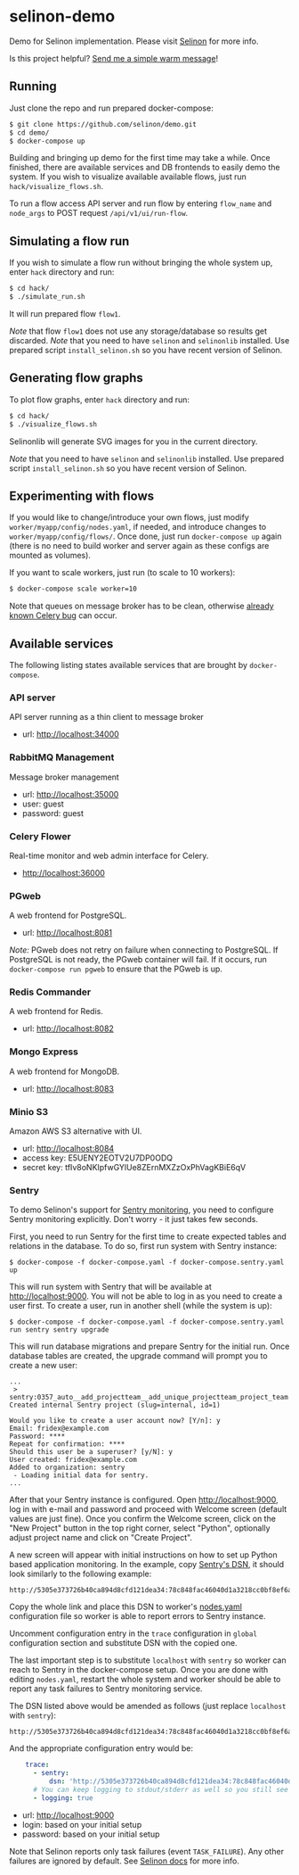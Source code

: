 # selinon-demo

Demo for Selinon implementation. Please visit [Selinon](https://github.com/selinon/selinon) for more info.

Is this project helpful? [Send me a simple warm message](https://saythanks.io/to/fridex)!

## Running

Just clone the repo and run prepared docker-compose:

```bash
$ git clone https://github.com/selinon/demo.git
$ cd demo/
$ docker-compose up
```

Building and bringing up demo for the first time may take a while. Once finished, there are available services and DB frontends to easily demo the system. If you wish to visualize available available flows, just run `hack/visualize_flows.sh`.


To run a flow access API server and run flow by entering `flow_name` and `node_args` to POST request `/api/v1/ui/run-flow`.

## Simulating a flow run

If you wish to simulate a flow run without bringing the whole system up, enter `hack` directory and run:

```bash
$ cd hack/
$ ./simulate_run.sh
```

It will run prepared flow `flow1`.

*Note* that flow `flow1` does not use any storage/database so results get discarded.
*Note* that you need to have `selinon` and `selinonlib` installed. Use prepared script `install_selinon.sh` so you have recent version of Selinon.

## Generating flow graphs

To plot flow graphs, enter `hack` directory and run:

```bash
$ cd hack/
$ ./visualize_flows.sh
```

Selinonlib will generate SVG images for you in the current directory.

*Note* that you need to have `selinon` and `selinonlib` installed. Use prepared script `install_selinon.sh` so you have recent version of Selinon.

## Experimenting with flows

If you would like to change/introduce your own flows, just modify `worker/myapp/config/nodes.yaml`, if needed, and introduce changes to `worker/myapp/config/flows/`. Once done, just run `docker-compose up` again (there is no need to build worker and server again as these configs are mounted as volumes).

If you want to scale workers, just run (to scale to 10 workers):
```bash
$ docker-compose scale worker=10
```

Note that queues on message broker has to be clean, otherwise [already known Celery bug](https://github.com/celery/celery/issues/3539) can occur.

## Available services

The following listing states available services that are brought by `docker-compose`.

### API server

API server running as a thin client to message broker

 * url: [http://localhost:34000](http://localhost:34000)
 
### RabbitMQ Management

Message broker management

 * url: [http://localhost:35000](http://localhost:35000)
 * user: guest
 * password: guest
 
### Celery Flower

Real-time monitor and web admin interface for Celery.

 * [http://localhost:36000](http://localhost:36000)
 
### PGweb

A web frontend for PostgreSQL.

 * url: [http://localhost:8081](http://localhost:8081)
 
*Note:* PGweb does not retry on failure when connecting to PostgreSQL. If PostgreSQL is not ready, the PGweb container will fail. If it occurs, run `docker-compose run pgweb` to ensure that the PGweb is up.
 
### Redis Commander

A web frontend for Redis.

 * url: [http://localhost:8082](http://localhost:8082)
 
### Mongo Express

A web frontend for MongoDB.

 * url: [http://localhost:8083](http://localhost:8083)

### Minio S3

Amazon AWS S3 alternative with UI.

 * url: [http://localhost:8084](http://localhost:8084)
 * access key: E5UENY2EOTV2U7DP0ODQ
 * secret key: tfIv8oNKIpfwGYlUe8ZErnMXZzOxPhVagKBiE6qV

### Sentry

To demo Selinon's support for [Sentry monitoring](https://sentry.io), you need to configure Sentry monitoring explicitly. Don't worry - it just takes few seconds.

First, you need to run Sentry for the first time to create expected tables and relations in the database. To do so, first run system with Sentry instance:

```
$ docker-compose -f docker-compose.yaml -f docker-compose.sentry.yaml up
```

This will run system with Sentry that will be available at [http://localhost:9000](http://localhost:9000). You will not be able to log in as you need to create a user first. To create a user, run in another shell (while the system is up):

```
$ docker-compose -f docker-compose.yaml -f docker-compose.sentry.yaml run sentry sentry upgrade
```

This will run database migrations and prepare Sentry for the initial run. Once database tables are created, the upgrade command will prompt you to create a new user:

```
...
 > sentry:0357_auto__add_projectteam__add_unique_projectteam_project_team
Created internal Sentry project (slug=internal, id=1)

Would you like to create a user account now? [Y/n]: y
Email: fridex@example.com
Password: ****
Repeat for confirmation: ****
Should this user be a superuser? [y/N]: y
User created: fridex@example.com
Added to organization: sentry
 - Loading initial data for sentry.
...
```

After that your Sentry instance is configured. Open [http://localhost:9000](http://localhost:9000), log in with e-mail and password and proceed with Welcome screen (default values are just fine). Once you confirm the Welcome screen, click on the "New Project" button in the top right corner, select "Python", optionally adjust project name and click on "Create Project".

A new screen will appear with initial instructions on how to set up Python based application monitoring. In the example, copy [Sentry's DSN](https://docs.sentry.io/quickstart/#configure-the-dsn), it should look similarly to the following example:

```
http://5305e373726b40ca894d8cfd121dea34:78c848fac46040d1a3218cc0bf8ef6a7@localhost:9000/2
```

Copy the whole link and place this DSN to worker's [nodes.yaml](https://github.com/selinon/demo/blob/master/worker/myapp/config/nodes.yaml) configuration file so worker is able to report errors to Sentry instance.

Uncomment configuration entry in the `trace` configuration in `global` configuration section and substitute DSN with the copied one.

The last important step is to substitute `localhost` with `sentry` so worker can reach to Sentry in the docker-compose setup. Once you are done with editing `nodes.yaml`, restart the whole system and worker should be able to report any task failures to Sentry monitoring service.

The DSN listed above would be amended as follows (just replace `localhost` with `sentry`):

```
http://5305e373726b40ca894d8cfd121dea34:78c848fac46040d1a3218cc0bf8ef6a7@sentry:9000/2
```

And the appropriate configuration entry would be:

```yaml
    trace:
      - sentry:
          dsn: 'http://5305e373726b40ca894d8cfd121dea34:78c848fac46040d1a3218cc0bf8ef6a7@sentry:9000/2'
      # You can keep logging to stdout/stderr as well so you still see what is going on in the system:
      - logging: true
```

 * url: [http://localhost:9000](http://localhost:9000)
 * login: based on your initial setup
 * password: based on your initial setup

Note that Selinon reports only task failures (event `TASK_FAILURE`). Any other failures are ignored by default. See [Selinon docs](http://selinon.readthedocs.io/en/latest/trace.html) for more info.
